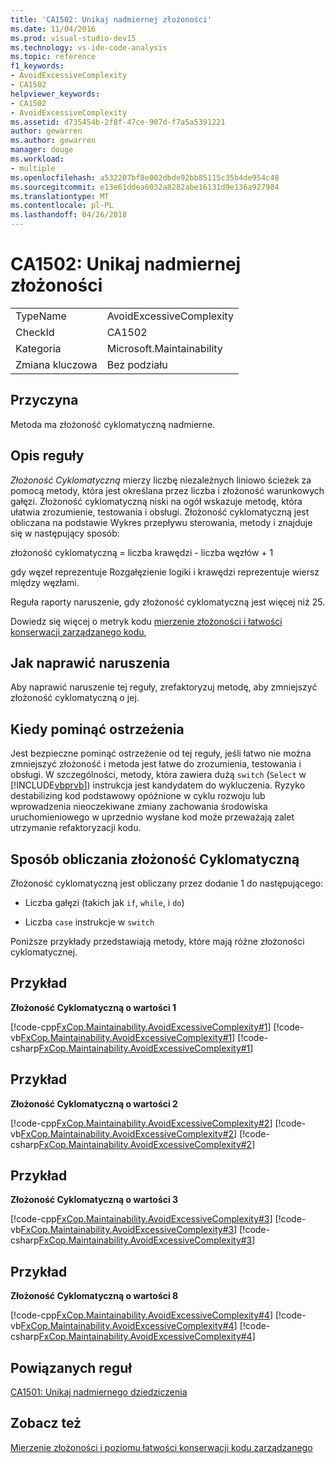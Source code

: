 ```yaml
---
title: 'CA1502: Unikaj nadmiernej złożoności'
ms.date: 11/04/2016
ms.prod: visual-studio-dev15
ms.technology: vs-ide-code-analysis
ms.topic: reference
f1_keywords:
- AvoidExcessiveComplexity
- CA1502
helpviewer_keywords:
- CA1502
- AvoidExcessiveComplexity
ms.assetid: d735454b-2f8f-47ce-907d-f7a5a5391221
author: gewarren
ms.author: gewarren
manager: douge
ms.workload:
- multiple
ms.openlocfilehash: a532207bf8e002dbde92bb85115c35b4de954c48
ms.sourcegitcommit: e13e61ddea6032a8282abe16131d9e136a927984
ms.translationtype: MT
ms.contentlocale: pl-PL
ms.lasthandoff: 04/26/2018
---
```

# <a name="ca1502-avoid-excessive-complexity"></a>CA1502: Unikaj nadmiernej złożoności
|||
|-|-|
|TypeName|AvoidExcessiveComplexity|
|CheckId|CA1502|
|Kategoria|Microsoft.Maintainability|
|Zmiana kluczowa|Bez podziału|

## <a name="cause"></a>Przyczyna
 Metoda ma złożoność cyklomatyczną nadmierne.

## <a name="rule-description"></a>Opis reguły
 *Złożoność Cyklomatyczną* mierzy liczbę niezależnych liniowo ścieżek za pomocą metody, która jest określana przez liczba i złożoność warunkowych gałęzi. Złożoność cyklomatyczną niski na ogół wskazuje metodę, która ułatwia zrozumienie, testowania i obsługi. Złożoność cyklomatyczną jest obliczana na podstawie Wykres przepływu sterowania, metody i znajduje się w następujący sposób:

 złożoność cyklomatyczną = liczba krawędzi - liczba węzłów + 1

 gdy węzeł reprezentuje Rozgałęzienie logiki i krawędzi reprezentuje wiersz między węzłami.

 Reguła raporty naruszenie, gdy złożoność cyklomatyczną jest więcej niż 25.

 Dowiedz się więcej o metryk kodu [mierzenie złożoności i łatwości konserwacji zarządzanego kodu](../code-quality/measuring-complexity-and-maintainability-of-managed-code.md),

## <a name="how-to-fix-violations"></a>Jak naprawić naruszenia
 Aby naprawić naruszenie tej reguły, zrefaktoryzuj metodę, aby zmniejszyć złożoność cyklomatyczną o jej.

## <a name="when-to-suppress-warnings"></a>Kiedy pominąć ostrzeżenia
 Jest bezpieczne pominąć ostrzeżenie od tej reguły, jeśli łatwo nie można zmniejszyć złożoność i metoda jest łatwe do zrozumienia, testowania i obsługi. W szczególności, metody, która zawiera dużą `switch` (`Select` w [!INCLUDE[vbprvb](../code-quality/includes/vbprvb_md.md)]) instrukcja jest kandydatem do wykluczenia. Ryzyko destabilizing kod podstawowy opóźnione w cyklu rozwoju lub wprowadzenia nieoczekiwane zmiany zachowania środowiska uruchomieniowego w uprzednio wysłane kod może przeważają zalet utrzymanie refaktoryzacji kodu.

## <a name="how-cyclomatic-complexity-is-calculated"></a>Sposób obliczania złożoność Cyklomatyczną
 Złożoność cyklomatyczną jest obliczany przez dodanie 1 do następującego:

-   Liczba gałęzi (takich jak `if`, `while`, i `do`)

-   Liczba `case` instrukcje w `switch`

 Poniższe przykłady przedstawiają metody, które mają różne złożoności cyklomatycznej.

## <a name="example"></a>Przykład
 **Złożoność Cyklomatyczną o wartości 1**

 [!code-cpp[FxCop.Maintainability.AvoidExcessiveComplexity#1](../code-quality/codesnippet/CPP/ca1502-avoid-excessive-complexity_1.cpp)]
 [!code-vb[FxCop.Maintainability.AvoidExcessiveComplexity#1](../code-quality/codesnippet/VisualBasic/ca1502-avoid-excessive-complexity_1.vb)]
 [!code-csharp[FxCop.Maintainability.AvoidExcessiveComplexity#1](../code-quality/codesnippet/CSharp/ca1502-avoid-excessive-complexity_1.cs)]

## <a name="example"></a>Przykład
 **Złożoność Cyklomatyczną o wartości 2**

 [!code-cpp[FxCop.Maintainability.AvoidExcessiveComplexity#2](../code-quality/codesnippet/CPP/ca1502-avoid-excessive-complexity_2.cpp)]
 [!code-vb[FxCop.Maintainability.AvoidExcessiveComplexity#2](../code-quality/codesnippet/VisualBasic/ca1502-avoid-excessive-complexity_2.vb)]
 [!code-csharp[FxCop.Maintainability.AvoidExcessiveComplexity#2](../code-quality/codesnippet/CSharp/ca1502-avoid-excessive-complexity_2.cs)]

## <a name="example"></a>Przykład
 **Złożoność Cyklomatyczną o wartości 3**

 [!code-cpp[FxCop.Maintainability.AvoidExcessiveComplexity#3](../code-quality/codesnippet/CPP/ca1502-avoid-excessive-complexity_3.cpp)]
 [!code-vb[FxCop.Maintainability.AvoidExcessiveComplexity#3](../code-quality/codesnippet/VisualBasic/ca1502-avoid-excessive-complexity_3.vb)]
 [!code-csharp[FxCop.Maintainability.AvoidExcessiveComplexity#3](../code-quality/codesnippet/CSharp/ca1502-avoid-excessive-complexity_3.cs)]

## <a name="example"></a>Przykład
 **Złożoność Cyklomatyczną o wartości 8**

 [!code-cpp[FxCop.Maintainability.AvoidExcessiveComplexity#4](../code-quality/codesnippet/CPP/ca1502-avoid-excessive-complexity_4.cpp)]
 [!code-vb[FxCop.Maintainability.AvoidExcessiveComplexity#4](../code-quality/codesnippet/VisualBasic/ca1502-avoid-excessive-complexity_4.vb)]
 [!code-csharp[FxCop.Maintainability.AvoidExcessiveComplexity#4](../code-quality/codesnippet/CSharp/ca1502-avoid-excessive-complexity_4.cs)]

## <a name="related-rules"></a>Powiązanych reguł
 [CA1501: Unikaj nadmiernego dziedziczenia](../code-quality/ca1501-avoid-excessive-inheritance.md)

## <a name="see-also"></a>Zobacz też
 [Mierzenie złożoności i poziomu łatwości konserwacji kodu zarządzanego](../code-quality/measuring-complexity-and-maintainability-of-managed-code.md)
